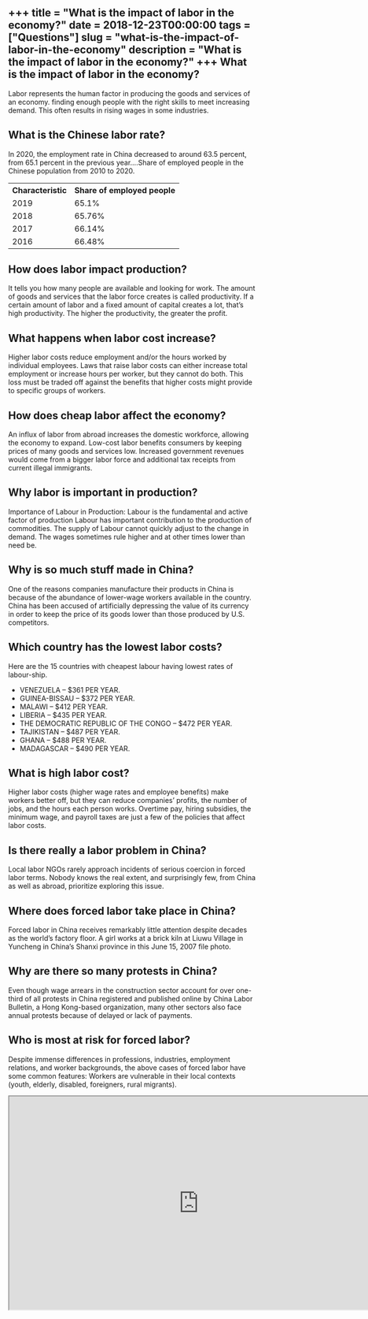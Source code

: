 +++
title = "What is the impact of labor in the economy?"
date = 2018-12-23T00:00:00
tags = ["Questions"]
slug = "what-is-the-impact-of-labor-in-the-economy"
description = "What is the impact of labor in the economy?"
+++
What is the impact of labor in the economy?
-------------------------------------------

Labor represents the human factor in producing the goods and services of an economy. finding enough people with the right skills to meet increasing demand. This often results in rising wages in some industries.

What is the Chinese labor rate?
-------------------------------

In 2020, the employment rate in China decreased to around 63.5 percent, from 65.1 percent in the previous year….Share of employed people in the Chinese population from 2010 to 2020.

<table><tr><th>Characteristic</th><th>Share of employed people</th></tr><tr><td>2019</td><td>65.1%</td></tr><tr><td>2018</td><td>65.76%</td></tr><tr><td>2017</td><td>66.14%</td></tr><tr><td>2016</td><td>66.48%</td></tr></table>

How does labor impact production?
---------------------------------

It tells you how many people are available and looking for work. The amount of goods and services that the labor force creates is called productivity. If a certain amount of labor and a fixed amount of capital creates a lot, that’s high productivity. The higher the productivity, the greater the profit.

What happens when labor cost increase?
--------------------------------------

Higher labor costs reduce employment and/or the hours worked by individual employees. Laws that raise labor costs can either increase total employment or increase hours per worker, but they cannot do both. This loss must be traded off against the benefits that higher costs might provide to specific groups of workers.

How does cheap labor affect the economy?
----------------------------------------

An influx of labor from abroad increases the domestic workforce, allowing the economy to expand. Low-cost labor benefits consumers by keeping prices of many goods and services low. Increased government revenues would come from a bigger labor force and additional tax receipts from current illegal immigrants.

Why labor is important in production?
-------------------------------------

Importance of Labour in Production: Labour is the fundamental and active factor of production Labour has important contribution to the production of commodities. The supply of Labour cannot quickly adjust to the change in demand. The wages sometimes rule higher and at other times lower than need be.

Why is so much stuff made in China?
-----------------------------------

One of the reasons companies manufacture their products in China is because of the abundance of lower-wage workers available in the country. China has been accused of artificially depressing the value of its currency in order to keep the price of its goods lower than those produced by U.S. competitors.

Which country has the lowest labor costs?
-----------------------------------------

Here are the 15 countries with cheapest labour having lowest rates of labour-ship.

- VENEZUELA – $361 PER YEAR.
- GUINEA-BISSAU – $372 PER YEAR.
- MALAWI – $412 PER YEAR.
- LIBERIA – $435 PER YEAR.
- THE DEMOCRATIC REPUBLIC OF THE CONGO – $472 PER YEAR.
- TAJIKISTAN – $487 PER YEAR.
- GHANA – $488 PER YEAR.
- MADAGASCAR – $490 PER YEAR.

What is high labor cost?
------------------------

Higher labor costs (higher wage rates and employee benefits) make workers better off, but they can reduce companies’ profits, the number of jobs, and the hours each person works. Overtime pay, hiring subsidies, the minimum wage, and payroll taxes are just a few of the policies that affect labor costs.

Is there really a labor problem in China?
-----------------------------------------

Local labor NGOs rarely approach incidents of serious coercion in forced labor terms. Nobody knows the real extent, and surprisingly few, from China as well as abroad, prioritize exploring this issue.

Where does forced labor take place in China?
--------------------------------------------

Forced labor in China receives remarkably little attention despite decades as the world’s factory floor. A girl works at a brick kiln at Liuwu Village in Yuncheng in China’s Shanxi province in this June 15, 2007 file photo.

Why are there so many protests in China?
----------------------------------------

Even though wage arrears in the construction sector account for over one-third of all protests in China registered and published online by China Labor Bulletin, a Hong Kong-based organization, many other sectors also face annual protests because of delayed or lack of payments.

Who is most at risk for forced labor?
-------------------------------------

Despite immense differences in professions, industries, employment relations, and worker backgrounds, the above cases of forced labor have some common features: Workers are vulnerable in their local contexts (youth, elderly, disabled, foreigners, rural migrants).

<iframe allow="accelerometer; autoplay; clipboard-write; encrypted-media; gyroscope; picture-in-picture" allowfullscreen="" class="__youtube_prefs__  epyt-is-override  no-lazyload" data-no-lazy="1" data-origheight="433" data-origwidth="770" data-skipgform_ajax_framebjll="" height="433" id="_ytid_16649" loading="lazy" src="https://www.youtube.com/embed/ke1bcB6lcUc?enablejsapi=1&autoplay=0&cc_load_policy=0&cc_lang_pref=&iv_load_policy=1&loop=0&modestbranding=0&rel=1&fs=1&playsinline=0&autohide=2&theme=dark&color=red&controls=1&" title="YouTube player" width="770"></iframe>